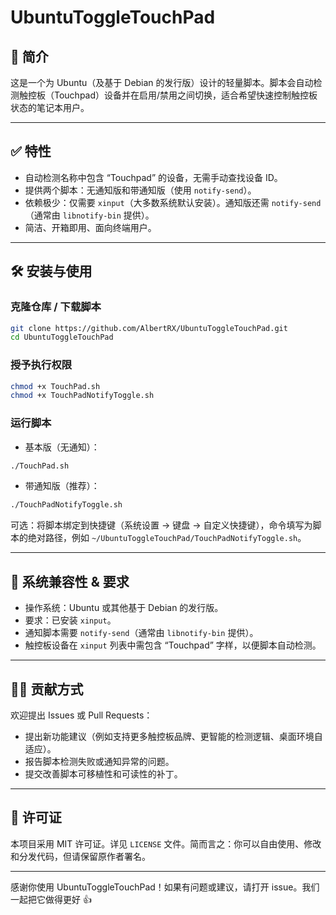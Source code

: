 
# UbuntuToggleTouchPad

## 🔧 简介

这是一个为 Ubuntu（及基于 Debian 的发行版）设计的轻量脚本。脚本会自动检测触控板（Touchpad）设备并在启用/禁用之间切换，适合希望快速控制触控板状态的笔记本用户。

---

## ✅ 特性

- 自动检测名称中包含 “Touchpad” 的设备，无需手动查找设备 ID。
- 提供两个脚本：无通知版和带通知版（使用 `notify-send`）。
- 依赖极少：仅需要 `xinput`（大多数系统默认安装）。通知版还需 `notify-send`（通常由 `libnotify-bin` 提供）。
- 简洁、开箱即用、面向终端用户。

---

## 🛠 安装与使用

### 克隆仓库 / 下载脚本

```bash
git clone https://github.com/AlbertRX/UbuntuToggleTouchPad.git
cd UbuntuToggleTouchPad
```

### 授予执行权限

```bash
chmod +x TouchPad.sh
chmod +x TouchPadNotifyToggle.sh
```

### 运行脚本

- 基本版（无通知）：

```bash
./TouchPad.sh
```

- 带通知版（推荐）：

```bash
./TouchPadNotifyToggle.sh
```

可选：将脚本绑定到快捷键（系统设置 → 键盘 → 自定义快捷键），命令填写为脚本的绝对路径，例如 `~/UbuntuToggleTouchPad/TouchPadNotifyToggle.sh`。

---


## 🎯 系统兼容性 & 要求

- 操作系统：Ubuntu 或其他基于 Debian 的发行版。
- 要求：已安装 `xinput`。
- 通知脚本需要 `notify-send`（通常由 `libnotify-bin` 提供）。
- 触控板设备在 `xinput` 列表中需包含 “Touchpad” 字样，以便脚本自动检测。

---

## 🧑‍💻 贡献方式

欢迎提出 Issues 或 Pull Requests：

- 提出新功能建议（例如支持更多触控板品牌、更智能的检测逻辑、桌面环境自适应）。
- 报告脚本检测失败或通知异常的问题。
- 提交改善脚本可移植性和可读性的补丁。

---

## 📄 许可证

本项目采用 MIT 许可证。详见 `LICENSE` 文件。简而言之：你可以自由使用、修改和分发代码，但请保留原作者署名。

---

感谢你使用 UbuntuToggleTouchPad！如果有问题或建议，请打开 issue。我们一起把它做得更好 👍
